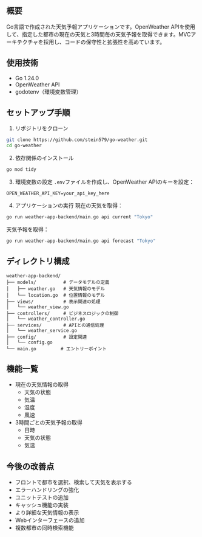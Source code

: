 ## 概要
Go言語で作成された天気予報アプリケーションです。OpenWeather APIを使用して、指定した都市の現在の天気と3時間毎の天気予報を取得できます。MVCアーキテクチャを採用し、コードの保守性と拡張性を高めています。

## 使用技術
- Go 1.24.0
- OpenWeather API
- godotenv（環境変数管理）

## セットアップ手順
1. リポジトリをクローン
```bash
git clone https://github.com/stein579/go-weather.git
cd go-weather
```

2. 依存関係のインストール
```bash
go mod tidy
```

3. 環境変数の設定
`.env`ファイルを作成し、OpenWeather APIのキーを設定：
```
OPEN_WEATHER_API_KEY=your_api_key_here
```

4. アプリケーションの実行
現在の天気を取得：
```bash
go run weather-app-backend/main.go api current "Tokyo"
```

天気予報を取得：
```bash
go run weather-app-backend/main.go api forecast "Tokyo"
```

## ディレクトリ構成
```
weather-app-backend/
├── models/          # データモデルの定義
│   ├── weather.go   # 天気情報のモデル
│   └── location.go  # 位置情報のモデル
├── views/           # 表示関連の処理
│   └── weather_view.go
├── controllers/     # ビジネスロジックの制御
│   └── weather_controller.go
├── services/        # APIとの通信処理
│   └── weather_service.go
├── config/          # 設定関連
│   └── config.go
└── main.go         # エントリーポイント
```

## 機能一覧
- 現在の天気情報の取得
  - 天気の状態
  - 気温
  - 湿度
  - 風速
- 3時間ごとの天気予報の取得
  - 日時
  - 天気の状態
  - 気温

## 今後の改善点
- フロントで都市を選択、検索して天気を表示する
- エラーハンドリングの強化
- ユニットテストの追加
- キャッシュ機能の実装
- より詳細な天気情報の表示
- Webインターフェースの追加
- 複数都市の同時検索機能


